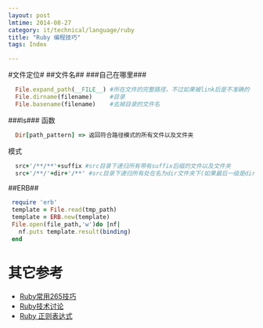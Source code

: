 ```yaml
---
layout: post
lmtime: 2014-08-27
category: it/technical/language/ruby
title: "Ruby 编程技巧"
tags: Index

---
```





#文件定位#
##文件名##
###自己在哪里###

```ruby
  File.expand_path(__FILE__) #所在文件的完整路径，不过如果被link后是不准确的
  File.dirname(filename)     #目录
  File.basename(filename)    #去掉目录的文件名
```

###ls###
函数

```ruby
  Dir[path_pattern] => 返回符合路径模式的所有文件以及文件夹
```


模式

```ruby
  src+'/**/**'+suffix #src目录下递归所有带有suffix后缀的文件以及文件夹
  src+'/**/'+dir+'/**' #src目录下递归所有处在名为dir文件夹下(如果最后一级是dir，前面没有dir，那么是不被匹配的)的文件以及文件夹
```


##ERB##

```ruby
 require 'erb'
 template = File.read(tmp_path)
 template = ERB.new(template)
 File.open(file_path,'w')do |nf|
   nf.puts template.result(binding)
 end
```


# 其它参考
- [Ruby常用265技巧](/it/technical/language/ruby/2011/02/19/ruby265methods)
- [Ruby技术讨论](http://blog.chinaunix.net/topic/ruby/)
- [Ruby 正则表达式](/it/technical/language/ruby/2014/01/15/Regular)
